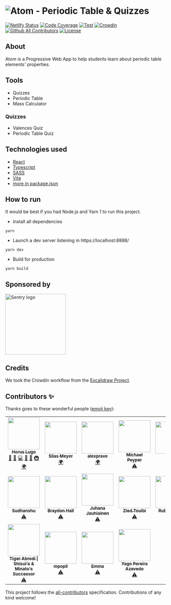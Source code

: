 # ![Atom - Periodic Table & Quizzes](./docs/header.png)

[![Netlify Status][netlify-badge]][netlify]
[![Code Coverage][coverage-badge]][coverage]
[![Test](https://github.com/OpenSourceRaidGuild/atom-pwa/actions/workflows/test.yml/badge.svg)](https://github.com/OpenSourceRaidGuild/atom-pwa/actions/workflows/test.yml)
[![Crowdin][crowdin-badge]][crowdin]
[![Github All Contributors][all-contributors-badge]](#contributors)
[![License][license-badge]][license]

## About

Atom is a Progressive Web App to help students learn about periodic table elements' properties.

## Tools

- Quizzes
- Periodic Table
- Mass Calculator

### Quizzes

- Valences Quiz
- Periodic Table Quiz

## Technologies used

- [React](https://reactjs.org/)
- [Typescript](https://www.typescriptlang.org/)
- [SASS](https://sass-lang.com/)
- [Vite](https://vitejs.dev/)
- [more in package.json](./package.json)

## How to run

It would be best if you had Node.js and Yarn 1 to run this project.

- Install all dependencies

```
yarn
```

- Launch a dev server listening in https://localhost:8888/

```
yarn dev
```

- Build for production

```
yarn build
```

## Sponsored by

<!-- SENTRY -->

<a href="https://sentry.io" aria-label="Sentry">
  <img src="./docs/sentry.png" alt="Sentry logo" width="190px">
</a>

## Credits

We took the Crowdin workflow from the [Excalidraw Project](https://github.com/excalidraw/excalidraw/tree/master/src/locales).

## Contributors ✨

Thanks goes to these wonderful people ([emoji key](https://allcontributors.org/docs/en/emoji-key)):

<!-- ALL-CONTRIBUTORS-LIST:START - Do not remove or modify this section -->
<!-- prettier-ignore-start -->
<!-- markdownlint-disable -->
<table>
  <tr>
    <td align="center"><a href="https://horus.dev"><img src="https://avatars.githubusercontent.com/u/6759612?v=4?s=100" width="100px;" alt=""/><br /><sub><b>Horus Lugo</b></sub></a><br /><a href="#maintenance-HorusGoul" title="Maintenance">🚧</a> <a href="#ideas-HorusGoul" title="Ideas, Planning, & Feedback">🤔</a> <a href="https://github.com/OpenSourceRaidGuild/atom-pwa/commits?author=HorusGoul" title="Code">💻</a> <a href="#design-HorusGoul" title="Design">🎨</a> <a href="https://github.com/OpenSourceRaidGuild/atom-pwa/pulls?q=is%3Apr+reviewed-by%3AHorusGoul" title="Reviewed Pull Requests">👀</a> <a href="#infra-HorusGoul" title="Infrastructure (Hosting, Build-Tools, etc)">🚇</a> <a href="#translation-HorusGoul" title="Translation">🌍</a></td>
    <td align="center"><a href="http://silas229.me"><img src="https://avatars.githubusercontent.com/u/23215125?v=4?s=100" width="100px;" alt=""/><br /><sub><b>Silas Meyer</b></sub></a><br /><a href="#translation-silas229" title="Translation">🌍</a></td>
    <td align="center"><a href="https://github.com/alexprave"><img src="https://avatars.githubusercontent.com/u/58376231?v=4?s=100" width="100px;" alt=""/><br /><sub><b>alexprave</b></sub></a><br /><a href="#translation-alexprave" title="Translation">🌍</a></td>
    <td align="center"><a href="https://github.com/mpeyper"><img src="https://avatars.githubusercontent.com/u/23029903?v=4?s=100" width="100px;" alt=""/><br /><sub><b>Michael Peyper</b></sub></a><br /><a href="https://github.com/OpenSourceRaidGuild/atom-pwa/commits?author=mpeyper" title="Tests">⚠️</a></td>
    <td align="center"><a href="https://github.com/MohitPopli"><img src="https://avatars.githubusercontent.com/u/17976072?v=4?s=100" width="100px;" alt=""/><br /><sub><b>Mohit</b></sub></a><br /><a href="https://github.com/OpenSourceRaidGuild/atom-pwa/commits?author=MohitPopli" title="Tests">⚠️</a> <a href="https://github.com/OpenSourceRaidGuild/atom-pwa/commits?author=MohitPopli" title="Code">💻</a></td>
    <td align="center"><a href="https://dev.to/jacobmgevans"><img src="https://avatars.githubusercontent.com/u/27247160?v=4?s=100" width="100px;" alt=""/><br /><sub><b>Jacob M-G Evans</b></sub></a><br /><a href="https://github.com/OpenSourceRaidGuild/atom-pwa/commits?author=JacobMGEvans" title="Tests">⚠️</a></td>
    <td align="center"><a href="https://github.com/mitchelvanbever"><img src="https://avatars.githubusercontent.com/u/10127707?v=4?s=100" width="100px;" alt=""/><br /><sub><b>Mitchel van Bever</b></sub></a><br /><a href="https://github.com/OpenSourceRaidGuild/atom-pwa/commits?author=mitchelvanbever" title="Tests">⚠️</a></td>
  </tr>
  <tr>
    <td align="center"><a href="https://github.com/tsuki42"><img src="https://avatars.githubusercontent.com/u/22864071?v=4?s=100" width="100px;" alt=""/><br /><sub><b>Sudhanshu</b></sub></a><br /><a href="https://github.com/OpenSourceRaidGuild/atom-pwa/commits?author=tsuki42" title="Tests">⚠️</a></td>
    <td align="center"><a href="https://github.com/nobrayner"><img src="https://avatars.githubusercontent.com/u/40751395?v=4?s=100" width="100px;" alt=""/><br /><sub><b>Braydon Hall</b></sub></a><br /><a href="https://github.com/OpenSourceRaidGuild/atom-pwa/commits?author=nobrayner" title="Tests">⚠️</a></td>
    <td align="center"><a href="https://github.com/juhanakristian"><img src="https://avatars.githubusercontent.com/u/544386?v=4?s=100" width="100px;" alt=""/><br /><sub><b>Juhana Jauhiainen</b></sub></a><br /><a href="https://github.com/OpenSourceRaidGuild/atom-pwa/commits?author=juhanakristian" title="Tests">⚠️</a></td>
    <td align="center"><a href="https://twitter.com/ZiedTouibi"><img src="https://avatars.githubusercontent.com/u/15978090?v=4?s=100" width="100px;" alt=""/><br /><sub><b>Zied.Touibi</b></sub></a><br /><a href="https://github.com/OpenSourceRaidGuild/atom-pwa/commits?author=ziedtouibi" title="Tests">⚠️</a></td>
    <td align="center"><a href="https://rubenmoya.dev/"><img src="https://avatars.githubusercontent.com/u/905225?v=4?s=100" width="100px;" alt=""/><br /><sub><b>Rubén Moya</b></sub></a><br /><a href="https://github.com/OpenSourceRaidGuild/atom-pwa/commits?author=rubenmoya" title="Tests">⚠️</a></td>
    <td align="center"><a href="https://twitter.com/grady_lad"><img src="https://avatars.githubusercontent.com/u/6424060?v=4?s=100" width="100px;" alt=""/><br /><sub><b>Martin O'Grady</b></sub></a><br /><a href="https://github.com/OpenSourceRaidGuild/atom-pwa/commits?author=grady-lad" title="Tests">⚠️</a></td>
    <td align="center"><a href="http://peter.hozak.info/"><img src="https://avatars.githubusercontent.com/u/1087670?v=4?s=100" width="100px;" alt=""/><br /><sub><b>Peter Hozák</b></sub></a><br /><a href="https://github.com/OpenSourceRaidGuild/atom-pwa/commits?author=Aprillion" title="Tests">⚠️</a></td>
  </tr>
  <tr>
    <td align="center"><a href="https://tigerabrodi.dev/"><img src="https://avatars.githubusercontent.com/u/49603590?v=4?s=100" width="100px;" alt=""/><br /><sub><b>Tiger Abrodi &#124; Shisui's & Minato's Successor</b></sub></a><br /><a href="https://github.com/OpenSourceRaidGuild/atom-pwa/commits?author=tigerabrodi" title="Tests">⚠️</a></td>
    <td align="center"><a href="https://github.com/Devil005"><img src="https://avatars.githubusercontent.com/u/58681803?v=4?s=100" width="100px;" alt=""/><br /><sub><b>mpopli</b></sub></a><br /><a href="https://github.com/OpenSourceRaidGuild/atom-pwa/commits?author=Devil005" title="Tests">⚠️</a></td>
    <td align="center"><a href="https://github.com/emma-r-slight"><img src="https://avatars.githubusercontent.com/u/60733989?v=4?s=100" width="100px;" alt=""/><br /><sub><b>Emma </b></sub></a><br /><a href="https://github.com/OpenSourceRaidGuild/atom-pwa/commits?author=emma-r-slight" title="Tests">⚠️</a></td>
    <td align="center"><a href="https://www.linkedin.com/in/ypazevedo/"><img src="https://avatars.githubusercontent.com/u/56167866?v=4?s=100" width="100px;" alt=""/><br /><sub><b>Yago Pereira Azevedo</b></sub></a><br /><a href="https://github.com/OpenSourceRaidGuild/atom-pwa/commits?author=YPAzevedo" title="Tests">⚠️</a></td>
  </tr>
</table>

<!-- markdownlint-restore -->
<!-- prettier-ignore-end -->

<!-- ALL-CONTRIBUTORS-LIST:END -->

This project follows the [all-contributors](https://github.com/all-contributors/all-contributors) specification. Contributions of any kind welcome!

<!-- prettier-ignore-start -->
[all-contributors-badge]: https://img.shields.io/github/all-contributors/HorusGoul/atom-pwa/next
[coverage-badge]: https://img.shields.io/codecov/c/github/HorusGoul/atom-pwa.svg?style=flat-square
[coverage]: https://codecov.io/github/HorusGoul/atom-pwa
[crowdin-badge]: https://badges.crowdin.net/atom-periodic-table-quizzes/localized.svg
[crowdin]: https://crowdin.com/project/atom-periodic-table-quizzes
[license-badge]: https://img.shields.io/github/license/horusgoul/atom-pwa
[license]: ./LICENSE
[netlify-badge]: https://api.netlify.com/api/v1/badges/b7b84fd9-7d85-4094-b989-e74824fb3233/deploy-status
[netlify]: https://app.netlify.com/sites/atom-pt/deploys
<!-- prettier-ignore-end -->
